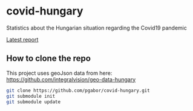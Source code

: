 # covid-hungary
Statistics about the Hungarian situation regarding the Covid19 pandemic

[Latest report](http://pgabor.web.elte.hu/2020-04-30.html)

## How to clone the repo

This project uses geoJson data from here: https://github.com/integralvision/geo-data-hungary

```bash
git clone https://github.com/pgabor/covid-hungary.git
git submodule init
git submodule update

```
